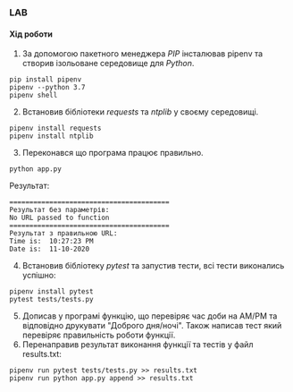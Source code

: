 ### LAB
#### Хід роботи

1. За допомогою пакетного менеджера *PIP* інсталював pipenv та створив ізольоване середовище для *Python*.
```
pip install pipenv
pipenv --python 3.7  
pipenv shell
```
2. Встановив бібліотеки *requests* та *ntplib* у своєму середовищі.
```
pipenv install requests
pipenv install ntplib
```
3. Переконався що програма працює правильно.
```
python app.py
```
Результат:
```
========================================
Результат без параметрів: 
No URL passed to function
========================================
Результат з правильною URL: 
Time is:  10:27:23 PM
Date is:  11-10-2020
```
4. Встановив бібліотеку *pytest* та запустив тести, всі тести виконались успішно:
```
pipenv install pytest
pytest tests/tests.py
```
5. Дописав у програмі функцію, що перевіряє час доби на AM/PM та відповідно друкувати "Доброго дня/ночі". Також написав тест який перевіряє правильність роботи функції.
6. Перенаправив результат виконання функції та тестів у файл results.txt:
```
pipenv run pytest tests/tests.py >> results.txt
pipenv run python app.py append >> results.txt
```
